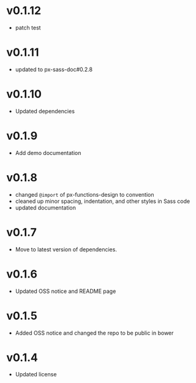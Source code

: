
v0.1.12
==================
* patch test

v0.1.11
==============================
* updated to px-sass-doc#0.2.8

v0.1.10
==============================
* Updated dependencies

v0.1.9
==============================
* Add demo documentation

v0.1.8
==============================
* changed `@import` of px-functions-design to convention
* cleaned up minor spacing, indentation, and other styles in Sass code
* updated documentation

v0.1.7
==============================
* Move to latest version of dependencies.

v0.1.6
==============================
* Updated OSS notice and README page

v0.1.5
==============================
* Added OSS notice and changed the repo to be public in bower

v0.1.4
========================
* Updated license
